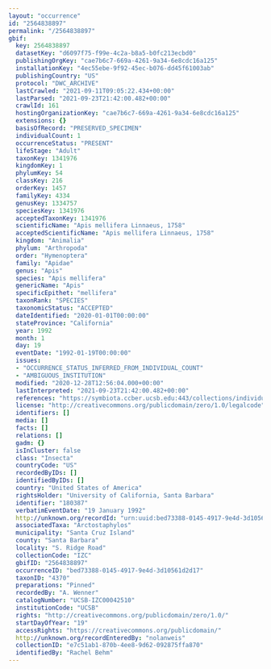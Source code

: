 ```yaml
---
layout: "occurrence"
id: "2564838897"
permalink: "/2564838897"
gbif:
  key: 2564838897
  datasetKey: "d6097f75-f99e-4c2a-b8a5-b0fc213ecbd0"
  publishingOrgKey: "cae7b6c7-669a-4261-9a34-6e8cdc16a125"
  installationKey: "4ec55ebe-9f92-45ec-b076-dd45f61003ab"
  publishingCountry: "US"
  protocol: "DWC_ARCHIVE"
  lastCrawled: "2021-09-11T09:05:22.434+00:00"
  lastParsed: "2021-09-23T21:42:00.482+00:00"
  crawlId: 161
  hostingOrganizationKey: "cae7b6c7-669a-4261-9a34-6e8cdc16a125"
  extensions: {}
  basisOfRecord: "PRESERVED_SPECIMEN"
  individualCount: 1
  occurrenceStatus: "PRESENT"
  lifeStage: "Adult"
  taxonKey: 1341976
  kingdomKey: 1
  phylumKey: 54
  classKey: 216
  orderKey: 1457
  familyKey: 4334
  genusKey: 1334757
  speciesKey: 1341976
  acceptedTaxonKey: 1341976
  scientificName: "Apis mellifera Linnaeus, 1758"
  acceptedScientificName: "Apis mellifera Linnaeus, 1758"
  kingdom: "Animalia"
  phylum: "Arthropoda"
  order: "Hymenoptera"
  family: "Apidae"
  genus: "Apis"
  species: "Apis mellifera"
  genericName: "Apis"
  specificEpithet: "mellifera"
  taxonRank: "SPECIES"
  taxonomicStatus: "ACCEPTED"
  dateIdentified: "2020-01-01T00:00:00"
  stateProvince: "California"
  year: 1992
  month: 1
  day: 19
  eventDate: "1992-01-19T00:00:00"
  issues:
  - "OCCURRENCE_STATUS_INFERRED_FROM_INDIVIDUAL_COUNT"
  - "AMBIGUOUS_INSTITUTION"
  modified: "2020-12-28T12:56:04.000+00:00"
  lastInterpreted: "2021-09-23T21:42:00.482+00:00"
  references: "https://symbiota.ccber.ucsb.edu:443/collections/individual/index.php?occid=180387"
  license: "http://creativecommons.org/publicdomain/zero/1.0/legalcode"
  identifiers: []
  media: []
  facts: []
  relations: []
  gadm: {}
  isInCluster: false
  class: "Insecta"
  countryCode: "US"
  recordedByIDs: []
  identifiedByIDs: []
  country: "United States of America"
  rightsHolder: "University of California, Santa Barbara"
  identifier: "180387"
  verbatimEventDate: "19 January 1992"
  http://unknown.org/recordId: "urn:uuid:bed73388-0145-4917-9e4d-3d10561d2d17"
  associatedTaxa: "Arctostaphylos"
  municipality: "Santa Cruz Island"
  county: "Santa Barbara"
  locality: "S. Ridge Road"
  collectionCode: "IZC"
  gbifID: "2564838897"
  occurrenceID: "bed73388-0145-4917-9e4d-3d10561d2d17"
  taxonID: "4370"
  preparations: "Pinned"
  recordedBy: "A. Wenner"
  catalogNumber: "UCSB-IZC00042510"
  institutionCode: "UCSB"
  rights: "http://creativecommons.org/publicdomain/zero/1.0/"
  startDayOfYear: "19"
  accessRights: "https://creativecommons.org/publicdomain/"
  http://unknown.org/recordEnteredBy: "nolanweis"
  collectionID: "e7c51ab1-870b-4ee8-9d62-092875ffa870"
  identifiedBy: "Rachel Behm"
---
```

